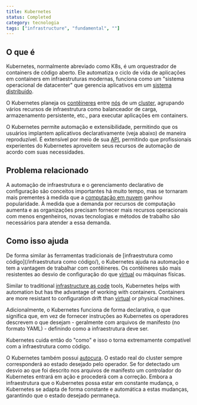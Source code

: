 ```yaml
---
title: Kubernetes
status: Completed
category: tecnologia
tags: ["infrastructure", "fundamental", ""]
---
```


## O que é

Kubernetes, normalmente abreviado como K8s, é um orquestrador de containers de código aberto. 
Ele automatiza o ciclo de vida de aplicações em containers em infraestruturas modernas, funciona como um "sistema operacional de datacenter" que gerencia aplicativos em um [sistema distribuído](/distributed-systems/).

O Kubernetes planeja os [contêineres](/container/) entre [nós](/nodes/) de um [cluster](/cluster/), agrupando vários recursos de infraestrutura como balanceador de carga, armazenamento persistente, etc., para executar aplicações em containers.

O Kubernetes permite automação e extensibilidade, permitindo que os usuários implantem aplicativos declarativamente (veja abaixo) de maneira reproduzível. É extensível por meio de sua [API](/application-programming-interface/), permitindo que profissionais experientes do Kubernetes aproveitem seus recursos de automação de acordo com suas necessidades.

## Problema relacionado

A automação de infraestrutura e o gerenciamento declarativo de configuração são conceitos importantes há muito tempo, mas se tornaram mais prementes à medida que a [computação em nuvem](/cloud-computing/) ganhou popularidade.
À medida que a demanda por recursos de computação aumenta e as organizações precisam fornecer mais recursos operacionais com menos engenheiros, novas tecnologias e métodos de trabalho são necessários para atender a essa demanda.

## Como isso ajuda

De forma similar às ferramentas tradicionais de [infraestrutura como código](/infraestrutura como código/), o Kubernetes ajuda na automação e tem a vantagem de trabalhar com contêineres.
Os contêineres são mais resistentes ao desvio de configuração do que [virtual](/virtual-machine/) ou máquinas físicas.

Similar to traditional [infrastructure as code](/infrastructure-as-code/) tools, Kubernetes helps with automation but has the advantage of working with containers. 
Containers are more resistant to configuration drift than [virtual](/virtual-machine/) or physical machines. 

Adicionalmente, o Kubernetes funciona de forma declarativa, o que significa que, em vez de fornecer instruções ao Kubernetes os operadores descrevem o que desejam - geralmente com arquivos de manifesto (no formato YAML) - definindo como a infraestrutura deve ser.

Kubernetes cuida então do "como" e isso o torna extremamente compatível com a infraestrutura como código.

O Kubernetes também possui [autocura](/self-healing/). 
O estado real do cluster sempre corresponderá ao estado desejado pelo operador. Se for detectado um desvio ao que foi descrito nos arquivos de manifesto um controlador do Kubernetes entrará em ação e procederá com a correção.
Embora a infraestrutura que o Kubernetes possa estar em constante mudança, o Kubernetes se adapta de forma constante e automática a estas mudanças, garantindo que o estado desejado permaneça.
